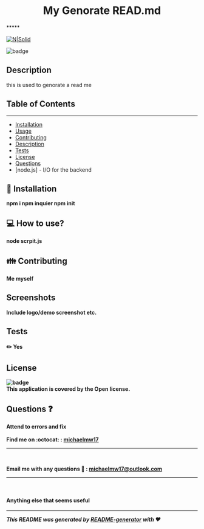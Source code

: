 
<h1 align="center">My Genorate READ.md</h1>
*****
  
[![N|Solid](https://cldup.com/dTxpPi9lDf.thumb.png)](https://nodesource.com/products/nsolid)

![badge](https://img.shields.io/badge/license-Open-green)<br />

## Description
this is used to genorate a read me

## Table of Contents
*****
- [Installation](#installation)
- [Usage](#usage)
- [Contributing](#contributing)
- [Description](#description)
- [Tests](#tests)
- [License](#license)
- [Questions](#questions)
- [node.js] - I/O for the backend

## :floppy_disk: <strong>Installation<strong />
npm i npm inquier npm init

## :computer: How to use?
node scrpit.js

## :family: Contributing 
Me myself 

## Screenshots
Include logo/demo screenshot etc.

## Tests
✏️ Yes

## License
![badge](https://img.shields.io/badge/license-Open-green)
<br />
This application is covered by the <strong>Open<strong/> license. 

## Questions :question:
Attend to errors and fix<br />
<br />
Find me on :octocat: : [michaelmw17](https://github.com/michaelmw17)
*****
<br />

Email me with any questions :email: : michaelmw17@outlook.com
*****
<br />

#### Anything else that seems useful
*****

_This README was generated by [README-generator](https://github.com/michaelmw17/w8homework) with :heart:_
    